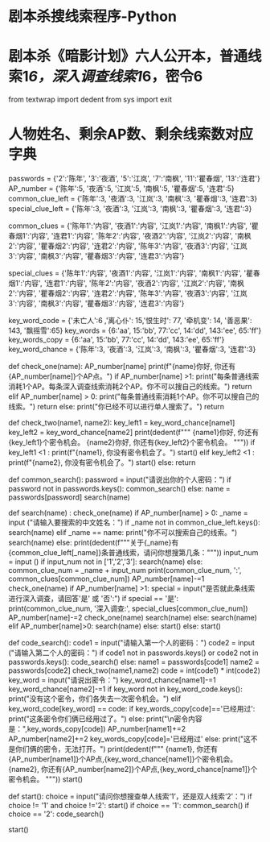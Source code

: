# 剧本杀搜线索程序-Python
# 剧本杀《暗影计划》六人公开本，普通线索1*6，深入调查线索1*6，密令6

from textwrap import dedent
from sys import exit
 
# 人物姓名、剩余AP数、剩余线索数对应字典
passwords = {'2':'陈年', '3':'夜酒', '5':'江岚', '7':'南枫', '11':'瞿春烟', '13':'连君'}
AP_number = {'陈年':5, '夜酒':5, '江岚':5, '南枫':5, '瞿春烟':5, '连君':5}
common_clue_left = {'陈年':3, '夜酒':3, '江岚':3, '南枫':3, '瞿春烟':3, '连君':3}
special_clue_left = {'陈年':3, '夜酒':3, '江岚':3, '南枫':3, '瞿春烟':3, '连君':3}

common_clues = {'陈年1':'内容', '夜酒1':'内容', '江岚1':'内容', '南枫1':'内容', '瞿春烟1':'内容', '连君1':'内容',
                '陈年2':'内容', '夜酒2':'内容', '江岚2':'内容', '南枫2':'内容', '瞿春烟2':'内容', '连君2':'内容',
                '陈年3':'内容', '夜酒3':'内容', '江岚3':'内容', '南枫3':'内容', '瞿春烟3':'内容', '连君3':'内容'}

special_clues = {'陈年1':'内容', '夜酒1':'内容', '江岚1':'内容', '南枫1':'内容', '瞿春烟1':'内容', '连君1':'内容',
                 '陈年2':'内容', '夜酒2':'内容', '江岚2':'内容', '南枫2':'内容', '瞿春烟2':'内容', '连君2':'内容',
                 '陈年3':'内容', '夜酒3':'内容', '江岚3':'内容', '南枫3':'内容', '瞿春烟3':'内容', '连君3':'内容'}

key_word_code = {'未亡人':6 ,'离心仆': 15,'恨生时': 77, '牵机变': 14, '善恶果': 143, '飘摇雪':65}
key_words = {6:'aa', 15:'bb', 77:'cc', 14:'dd', 143:'ee', 65:'ff'}
key_words_copy = {6:'aa', 15:'bb', 77:'cc', 14:'dd', 143:'ee', 65:'ff'}
key_word_chance = {'陈年':3, '夜酒':3, '江岚':3, '南枫':3, '瞿春烟':3, '连君':3}


def check_one(name):
    AP_number[name]
    print(f"{name}你好, 你还有{AP_number[name]}个AP点。")
    if AP_number[name] >1:
        print("每条普通线索消耗1个AP。每条深入调查线索消耗2个AP。你不可以搜自己的线索。")
        return
    elif AP_number[name] > 0:
       print("每条普通线索消耗1个AP。你不可以搜自己的线索。")
       return 
    else:
        print("你已经不可以进行单人搜索了。")
        return

def check_two(name1, name2):
    key_left1 = key_word_chance[name1]
    key_left2 = key_word_chance[name2]
    print(dedent(f"""
        {name1}你好, 你还有{key_left1}个密令机会。
        {name2}你好, 你还有{key_left2}个密令机会。
        """))
    if key_left1 <1 :
        print(f"{name1}, 你没有密令机会了。")
        start()
    elif key_left2 <1 :
        print(f"{name2}, 你没有密令机会了。")
        start()
    else:
        return
    
def common_search():
    password = input("请说出你的个人密码：")
    if password not in passwords.keys():
        common_search()
    else:
        name = passwords[password]
        search(name)
        
def search(name) :
    check_one(name)
    if AP_number[name] > 0:
        _name = input ("请输入要搜索的中文姓名：")
        if _name not in common_clue_left.keys():
            search(name)
        elif _name == name:
            print("你不可以搜索自己的线索。")
            search(name)
        else:
            print(dedent(f"""关于{_name}有{common_clue_left[_name]}条普通线索，请问你想搜第几条："""))
            input_num = input ()
            if input_num not in ['1','2','3']:
                search(name)
            else:
                common_clue_num = _name + input_num
                print(common_clue_num, ':', common_clues[common_clue_num])
                AP_number[name]-=1
                check_one(name)
                if AP_number[name] >1:
                    special = input("是否就此条线索进行深入调查，请回答'是' 或 '否':")
                    if special == '是':
                        print(common_clue_num, '深入调查:', special_clues[common_clue_num])
                        AP_number[name]-=2
                        check_one(name)
                        search(name)
                    else:
                        search(name)
                elif AP_number[name]>0:
                    search(name)
                else:
                    start()
    else:
        start()    

def code_search():
    code1 = input("请输入第一个人的密码：")
    code2 = input ("请输入第二个人的密码：")
    if code1 not in passwords.keys() or code2 not in passwords.keys():
        code_search()
    else:
        name1 = passwords[code1]
        name2 = passwords[code2]
        check_two(name1,name2)
        code = int(code1) * int(code2)
        key_word = input("请说出密令：")
        key_word_chance[name1]-=1
        key_word_chance[name2]-=1
        if key_word not in key_word_code.keys():
            print("没有这个密令，你们各失去一次密令机会。")
        elif key_word_code[key_word] == code:
            if key_words_copy[code]=='已经用过':
                print("这条密令你们俩已经用过了。")
            else:
                print("\n密令内容是：",key_words_copy[code])
                AP_number[name1]+=2
                AP_number[name2]+=2
                key_words_copy[code]='已经用过'
        else:
            print("这不是你们俩的密令，无法打开。")
        print(dedent(f"""
            {name1}, 你还有{AP_number[name1]}个AP点,{key_word_chance[name1]}个密令机会。
            {name2}, 你还有{AP_number[name2]}个AP点,{key_word_chance[name1]}个密令机会。
            """))
    start() 


def start():
    choice = input("请问你想搜查单人线索‘1’，还是双人线索‘2’：")
    if choice != '1' and choice !='2':
        start()
    if choice == '1':
        common_search()
    if choice == '2':
        code_search()

start()
